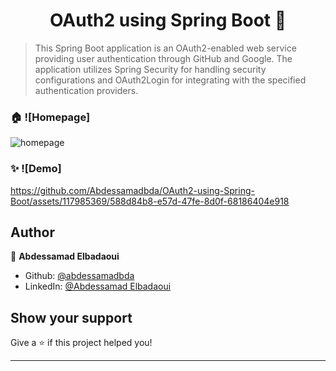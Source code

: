 <h1 align="center">OAuth2 using Spring Boot 👋</h1>
<p>
</p>

> This Spring Boot application is an OAuth2-enabled web service providing user authentication through GitHub and Google. The application utilizes Spring Security for handling security configurations and OAuth2Login for integrating with the specified authentication providers.

### 🏠 ![Homepage]

![homepage](https://github.com/Abdessamadbda/OAuth2-using-Spring-Boot/assets/117985369/93476f92-420c-4278-a1ff-e36a04dd05fb)


### ✨ ![Demo]


https://github.com/Abdessamadbda/OAuth2-using-Spring-Boot/assets/117985369/588d84b8-e57d-47fe-8d0f-68186404e918


## Author

👤 **Abdessamad Elbadaoui**

* Github: [@abdessamadbda](https://github.com/abdessamadbda)
* LinkedIn: [@Abdessamad Elbadaoui](www.linkedin.com/in/abdessamad-elbadaoui)

## Show your support

Give a ⭐️ if this project helped you!

***

